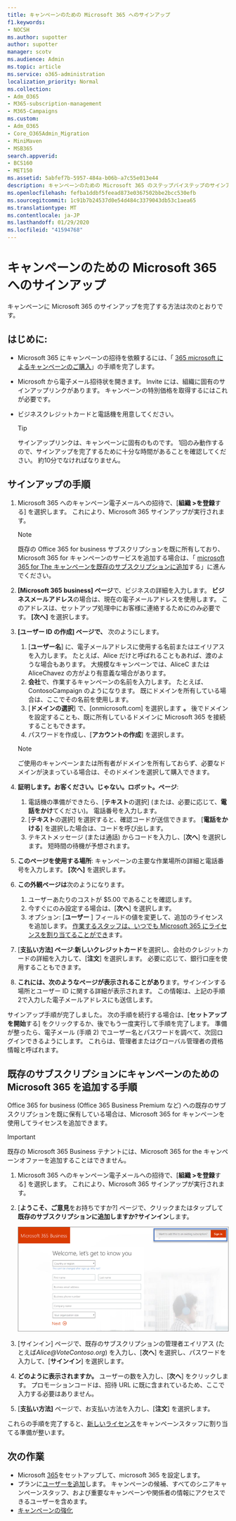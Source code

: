 ```yaml
---
title: キャンペーンのための Microsoft 365 へのサインアップ
f1.keywords:
- NOCSH
ms.author: supotter
author: supotter
manager: scotv
ms.audience: Admin
ms.topic: article
ms.service: o365-administration
localization_priority: Normal
ms.collection:
- Adm_O365
- M365-subscription-management
- M365-Campaigns
ms.custom:
- Adm_O365
- Core_O365Admin_Migration
- MiniMaven
- MSB365
search.appverid:
- BCS160
- MET150
ms.assetid: 5abfef7b-5957-484a-b06b-a7c55e013e44
description: キャンペーンのための Microsoft 365 のステップバイステップのサインアップ。 Cybersecurity の脅威から、電子メール、データ、コミュニケーションにキャンペーンを保護します。
ms.openlocfilehash: fefba1ddbf5feead873e0367502bbe2bcc530efb
ms.sourcegitcommit: 1c91b7b24537d0e54d484c3379043db53c1aea65
ms.translationtype: MT
ms.contentlocale: ja-JP
ms.lasthandoff: 01/29/2020
ms.locfileid: "41594768"
---
```

# <a name="sign-up-for-microsoft-365-for-campaigns"></a>キャンペーンのための Microsoft 365 へのサインアップ 

キャンペーンに Microsoft 365 のサインアップを完了する方法は次のとおりです。

## <a name="before-you-start"></a>はじめに: 
- Microsoft 365 にキャンペーンの招待を依頼するには、「 [365 microsoft によるキャンペーンのご購入](get-microsoft-365-campaigns.md#get-microsoft-365-for-campaigns)」の手順を完了します。 
- Microsoft から電子メール招待状を開きます。 Invite には、組織に固有のサインアップリンクがあります。 キャンペーンの特別価格を取得するにはこれが必要です。
- ビジネスクレジットカードと電話機を用意してください。 

    > [!TIP]
    > サインアップリンクは、キャンペーンに固有のものです。 1回のみ動作するので、サインアップを完了するために十分な時間があることを確認してください。 約10分でなければなりません。 

## <a name="steps-to-sign-up"></a>サインアップの手順

1. Microsoft 365 へのキャンペーン電子メールへの招待で、[**組織 >を登録**する] を選択します。 これにより、Microsoft 365 サインアップが実行されます。
    > [!NOTE]
    > 既存の Office 365 for business サブスクリプションを既に所有しており、Microsoft 365 for キャンペーンのサービスを追加する場合は、「 [microsoft 365 for The キャンペーンを既存のサブスクリプションに追加](#steps-to-add-microsoft-365-for-campaigns-to-an-existing-subscription)する」に進んでください。
1. **[Microsoft 365 business] ページ**で、ビジネスの詳細を入力します。 **ビジネスメールアドレス**の場合は、現在の電子メールアドレスを使用します。 このアドレスは、セットアップ処理中にお客様に連絡するためにのみ必要です。 **[次へ]** を選択します。
1. **[ユーザー ID の作成] ページで、** 次のようにします。
    1. [**ユーザー名**] に、電子メールアドレスに使用する名前またはエイリアスを入力します。 たとえば、Alice だけと呼ばれることもあれば、渡のような場合もあります。 大規模なキャンペーンでは、AliceC または AliceChavez の方がより有意義な場合があります。
    2. **会社**で、作業するキャンペーンの名前を入力します。 たとえば、ContosoCampaign のようになります。 既にドメインを所有している場合は、ここでその名前を使用します。 
    3. [**ドメインの選択**] で、[onmicrosoft.com] を選択します **。** 後でドメインを設定することも、既に所有しているドメインに Microsoft 365 を接続することもできます。
    4. パスワードを作成し、[**アカウントの作成**] を選択します。 
    > [!NOTE]
    > ご使用のキャンペーンまたは所有者がドメインを所有しておらず、必要なドメインが決まっている場合は、そのドメインを選択して購入できます。

4. **証明します。お客ください。じゃない。ロボット。ページ**:
    1. 電話機の準備ができたら、[**テキスト**の選択] (または、必要に応じて、**電話をかけ**てください)。 電話番号を入力します。 
    2. [**テキスト**の選択] を選択すると、確認コードが送信できます。 [**電話をかける**] を選択した場合は、コードを呼び出します。
    3. テキストメッセージ (または通話) からコードを入力し、[**次へ**] を選択します。 短時間の待機が予想されます。 
5. **このページを使用する場所**: キャンペーンの主要な作業場所の詳細と電話番号を入力します。 **[次へ]** を選択します。
6. **この外観ページは**次のようになります。
    1. ユーザーあたりのコストが $5.00 であることを確認します。 
    2. 今すぐにのみ設定する場合は、[**次へ**] を選択します。 
    3. オプション: [**ユーザー** ] フィールドの値を変更して、追加のライセンスを追加します。 [作業するスタッフは、いつでも Microsoft 365 にライセンスを割り当てることができ](../business/add-users-m365b.md?toc=/microsoft-365/campaigns/toc.json)ます。
7. [**支払い方法] ページ**:**新しいクレジットカード**を選択し、会社のクレジットカードの詳細を入力して、[**注文**] を選択します。 必要に応じて、銀行口座を使用することもできます。
8. **これには、次のようなページが表示されることがあり**ます。サインインする場所とユーザー ID に関する詳細が表示されます。 この情報は、上記の手順2で入力した電子メールアドレスにも送信します。

サインアップ手順が完了しました。 次の手順を続行する場合は、[**セットアップを開始**する] をクリックするか、後でもう一度実行して手順を完了します。 準備が整ったら、電子メール (手順 2) でユーザー名とパスワードを調べて、次回ログインできるようにします。 これらは、管理者またはグローバル管理者の資格情報と呼ばれます。

## <a name="steps-to-add-microsoft-365-for-campaigns-to-an-existing-subscription"></a>既存のサブスクリプションにキャンペーンのための Microsoft 365 を追加する手順

Office 365 for business (Office 365 Business Premium など) への既存のサブスクリプションを既に保有している場合は、Microsoft 365 for キャンペーンを使用してライセンスを追加できます。
> [!IMPORTANT]
> 既存の Microsoft 365 Business テナントには、Microsoft 365 for the キャンペーンオファーを追加することはできません。

1. Microsoft 365 へのキャンペーン電子メールへの招待で、[**組織 >を登録**する] を選択します。 これにより、Microsoft 365 サインアップが実行されます。
2. [**ようこそ、ご意見**をお持ちですか?] ページで、クリックまたはタップして**既存のサブスクリプションに追加しますか?サインイン**します。
    
    ![右上隅の [サインイン] を選択します。](media/addtoexisting.png)
3. [サインイン] ページで、既存のサブスクリプションの管理者エイリアス (たとえば*Alice@VoteContoso<span></span>.org*) を入力し、[**次へ**] を選択し、パスワードを入力して、[**サインイン**] を選択します。
4. **どのように表示されますか。** ユーザーの数を入力し、[**次へ**] をクリックします。 プロモーションコードは、招待 URL に既に含まれているため、ここで入力する必要はありません。
5. [**支払い方法]** ページで、お支払い方法を入力し、[**注文**] を選択します。

これらの手順を完了すると、[新しいライセンス](https://docs.microsoft.com/office365/admin/subscriptions-and-billing/assign-licenses-to-users?view=o365-worldwide)をキャンペーンスタッフに割り当てる準備が整います。 


## <a name="whats-next"></a>次の作業
- Microsoft [365](../business/set-up.md?toc=/microsoft-365/campaigns/toc.json)をセットアップして、microsoft 365 を設定します。 
- プランに[ユーザーを追加](../business/add-users-m365b.md?toc=/microsoft-365/campaigns/toc.json)します。 キャンペーンの候補、すべてのシニアキャンペーンスタッフ、および重要なキャンペーンや関係者の情報にアクセスできるユーザーを含めます。
- [キャンペーンの強化](m365-campaigns-security-overview.md)




